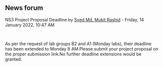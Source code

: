 <h2>News forum</h2><a href="https://moodle.cse.buet.ac.bd/user/view.php?id=1878&course=651"></a>
NS3 Project Proposal Deadline
by <a href="https://moodle.cse.buet.ac.bd/user/view.php?id=1878&course=651">Syed Md. Mukit Rashid</a> - Friday, 14 January 2022, 10:47 AM


 

As per the request of lab groups B2 and A1 (Monday labs), their deadline has been extended to Monday 8 AM.Please submit your project proposal on the proper submission link.No further deadline extensions would be granted.






